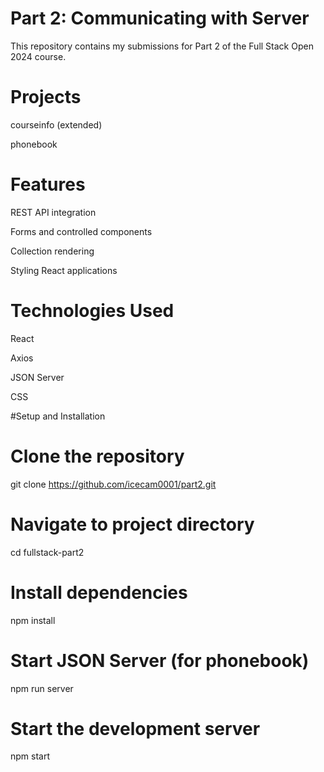 # Part 2: Communicating with Server
This repository contains my submissions for Part 2 of the Full Stack Open 2024 course.
# Projects

courseinfo (extended)

phonebook


# Features

REST API integration

Forms and controlled components

Collection rendering

Styling React applications

# Technologies Used

React

Axios

JSON Server

CSS

#Setup and Installation
# Clone the repository
git clone https://github.com/icecam0001/part2.git

# Navigate to project directory
cd fullstack-part2

# Install dependencies
npm install

# Start JSON Server (for phonebook)
npm run server

# Start the development server
npm start
